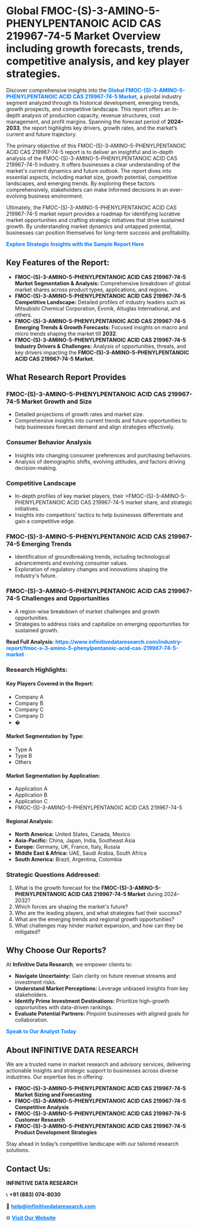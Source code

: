 <h1>Global FMOC-(S)-3-AMINO-5-PHENYLPENTANOIC ACID CAS 219967-74-5 Market Overview including growth forecasts, trends, competitive analysis, and key player strategies.</h1>
<p>
Discover comprehensive insights into the 
<a href="https://www.infinitivedataresearch.com/industry-report/fmoc-s-3-amino-5-phenylpentanoic-acid-cas-219967-74-5-market" rel="dofollow" style="color: #007BFF; text-decoration: none;"><strong>Global FMOC-(S)-3-AMINO-5-PHENYLPENTANOIC ACID CAS 219967-74-5 Market</strong></a>, a pivotal industry segment analyzed through its historical development, emerging trends, growth prospects, and competitive landscape. This report offers an in-depth analysis of production capacity, revenue structures, cost management, and profit margins. Spanning the forecast period of <strong>2024–2033</strong>, the report highlights key drivers, growth rates, and the market’s current and future trajectory.
</p>
<p>
The primary objective of this FMOC-(S)-3-AMINO-5-PHENYLPENTANOIC ACID CAS 219967-74-5 report is to deliver an insightful and in-depth analysis of the FMOC-(S)-3-AMINO-5-PHENYLPENTANOIC ACID CAS 219967-74-5 industry. It offers businesses a clear understanding of the market's current dynamics and future outlook. The report dives into essential aspects, including market size, growth potential, competitive landscapes, and emerging trends. By exploring these factors comprehensively, stakeholders can make informed decisions in an ever-evolving business environment.
</p>
<p>
Ultimately, the FMOC-(S)-3-AMINO-5-PHENYLPENTANOIC ACID CAS 219967-74-5 market report provides a roadmap for identifying lucrative market opportunities and crafting strategic initiatives that drive sustained growth. By understanding market dynamics and untapped potential, businesses can position themselves for long-term success and profitability.
</p>
<p>
<a href="https://www.infinitivedataresearch.com/request-sample/reportId=112137" style="color: #007BFF; text-decoration: none;"><strong>Explore Strategic Insights with the Sample Report Here</strong></a>
</p>

<h2>Key Features of the Report:</h2>
<ul>
<li><strong>FMOC-(S)-3-AMINO-5-PHENYLPENTANOIC ACID CAS 219967-74-5 Market Segmentation & Analysis:</strong> Comprehensive breakdown of global market shares across product types, applications, and regions.</li>
<li><strong>FMOC-(S)-3-AMINO-5-PHENYLPENTANOIC ACID CAS 219967-74-5 Competitive Landscape:</strong> Detailed profiles of industry leaders such as Mitsubishi Chemical Corporation, Evonik, Altuglas International, and others.</li>
<li><strong>FMOC-(S)-3-AMINO-5-PHENYLPENTANOIC ACID CAS 219967-74-5 Emerging Trends & Growth Forecasts:</strong> Focused insights on macro and micro trends shaping the market till <strong>2032</strong>.</li>
<li><strong>FMOC-(S)-3-AMINO-5-PHENYLPENTANOIC ACID CAS 219967-74-5 Industry Drivers & Challenges:</strong> Analysis of opportunities, threats, and key drivers impacting the <strong>FMOC-(S)-3-AMINO-5-PHENYLPENTANOIC ACID CAS 219967-74-5 Market</strong>.</li>
</ul>

<h2>What Research Report Provides</h2>
<h3>FMOC-(S)-3-AMINO-5-PHENYLPENTANOIC ACID CAS 219967-74-5 Market Growth and Size</h3>
<ul>
<li>Detailed projections of growth rates and market size.</li>
<li>Comprehensive insights into current trends and future opportunities to help businesses forecast demand and align strategies effectively.</li>
</ul>

<h3>Consumer Behavior Analysis</h3>
<ul>
<li>Insights into changing consumer preferences and purchasing behaviors.</li>
<li>Analysis of demographic shifts, evolving attitudes, and factors driving decision-making.</li>
</ul>

<h3>Competitive Landscape</h3>
<ul>
<li>In-depth profiles of key market players, their >FMOC-(S)-3-AMINO-5-PHENYLPENTANOIC ACID CAS 219967-74-5 market share, and strategic initiatives.</li>
<li>Insights into competitors' tactics to help businesses differentiate and gain a competitive edge.</li>
</ul>

<h3>FMOC-(S)-3-AMINO-5-PHENYLPENTANOIC ACID CAS 219967-74-5 Emerging Trends</h3>
<ul>
<li>Identification of groundbreaking trends, including technological advancements and evolving consumer values.</li>
<li>Exploration of regulatory changes and innovations shaping the industry's future.</li>
</ul>

<h3>FMOC-(S)-3-AMINO-5-PHENYLPENTANOIC ACID CAS 219967-74-5 Challenges and Opportunities</h3>
<ul>
<li>A region-wise breakdown of market challenges and growth opportunities.</li>
<li>Strategies to address risks and capitalize on emerging opportunities for sustained growth.</li>
</ul>
<p><strong>Read Full Analysis:</strong> <a href="https://www.infinitivedataresearch.com/industry-report/fmoc-s-3-amino-5-phenylpentanoic-acid-cas-219967-74-5-market" rel="dofollow" style="color: #007BFF; text-decoration: none;"><strong>https://www.infinitivedataresearch.com/industry-report/fmoc-s-3-amino-5-phenylpentanoic-acid-cas-219967-74-5-market</strong></a></p>
<h3>Research Highlights:</h3>
<h4>Key Players Covered in the Report:</h4>
<ul><li>Company A</li><li>Company B</li><li>Company C</li><li>Company D</li><li>�</li></ul>
<h4>Market Segmentation by Type:</h4>
<ul><li>Type A</li><li>Type B</li><li>Others</li></ul>
<h4>Market Segmentation by Application:</h4>
<ul><li>Application A</li><li>Application B</li><li>Application C</li><li>FMOC-(S)-3-AMINO-5-PHENYLPENTANOIC ACID CAS 219967-74-5</li></ul>

<h4>Regional Analysis:</h4>
<ul>
<li><strong>North America:</strong> United States, Canada, Mexico</li>
<li><strong>Asia-Pacific:</strong> China, Japan, India, Southeast Asia</li>
<li><strong>Europe:</strong> Germany, UK, France, Italy, Russia</li>
<li><strong>Middle East & Africa:</strong> UAE, Saudi Arabia, South Africa</li>
<li><strong>South America:</strong> Brazil, Argentina, Colombia</li>
</ul>

<h3>Strategic Questions Addressed:</h3>
<ol>
<li>What is the growth forecast for the <strong>FMOC-(S)-3-AMINO-5-PHENYLPENTANOIC ACID CAS 219967-74-5 Market</strong> during 2024–2032?</li>
<li>Which forces are shaping the market's future?</li>
<li>Who are the leading players, and what strategies fuel their success?</li>
<li>What are the emerging trends and regional growth opportunities?</li>
<li>What challenges may hinder market expansion, and how can they be mitigated?</li>
</ol>

<h2>Why Choose Our Reports?</h2>
<p>At <strong>Infinitive Data Research</strong>, we empower clients to:</p>
<ul>
<li><strong>Navigate Uncertainty:</strong> Gain clarity on future revenue streams and investment risks.</li>
<li><strong>Understand Market Perceptions:</strong> Leverage unbiased insights from key stakeholders.</li>
<li><strong>Identify Prime Investment Destinations:</strong> Prioritize high-growth opportunities with data-driven rankings.</li>
<li><strong>Evaluate Potential Partners:</strong> Pinpoint businesses with aligned goals for collaboration.</li>
</ul>
<p><a href="https://www.infinitivedataresearch.com/industry-report/fmoc-s-3-amino-5-phenylpentanoic-acid-cas-219967-74-5-market" rel="dofollow" style="color: #007BFF; text-decoration: none;"><strong>Speak to Our Analyst Today</strong></a></p>

<h2>About INFINITIVE DATA RESEARCH</h2>
<p>We are a trusted name in market research and advisory services, delivering actionable insights and strategic support to businesses across diverse industries. Our expertise lies in offering:</p>
<ul>
<li><strong>FMOC-(S)-3-AMINO-5-PHENYLPENTANOIC ACID CAS 219967-74-5 Market Sizing and Forecasting</strong></li>
<li><strong>FMOC-(S)-3-AMINO-5-PHENYLPENTANOIC ACID CAS 219967-74-5 Competitive Analysis</strong></li>
<li><strong>FMOC-(S)-3-AMINO-5-PHENYLPENTANOIC ACID CAS 219967-74-5 Customer Research</strong></li>
<li><strong>FMOC-(S)-3-AMINO-5-PHENYLPENTANOIC ACID CAS 219967-74-5 Product Development Strategies</strong></li>
</ul>
<p>Stay ahead in today’s competitive landscape with our tailored research solutions.</p>

<h2>Contact Us:</h2>
<p><strong>INFINITIVE DATA RESEARCH</strong></p>
<p>📞 <strong>+91 (883) 074-8030</strong></p>
<p>📧 <strong><a href="mailto:help@infinitivedataresearch.com" style="color: #007BFF;">help@infinitivedataresearch.com</a></strong></p>
<p>🌐 <strong><a href="https://www.infinitivedataresearch.com" rel="dofollow" style="color: #007BFF;">Visit Our Website</a></strong></p>
